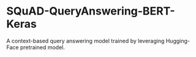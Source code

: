 # SQuAD-QueryAnswering-BERT-Keras
A context-based query answering model trained by leveraging Hugging-Face pretrained model.
